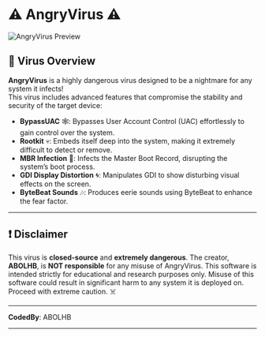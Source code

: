 # ⚠️ AngryVirus ⚠️

![AngryVirus Preview](https://i.ibb.co/4jTmz8q/image.png)

## 🖤 Virus Overview

**AngryVirus** is a highly dangerous virus designed to be a nightmare for any system it infects!  
This virus includes advanced features that compromise the stability and security of the target device:

- **BypassUAC** 🕸️: Bypasses User Account Control (UAC) effortlessly to gain control over the system.
- **Rootkit** 💀: Embeds itself deep into the system, making it extremely difficult to detect or remove.
- **MBR Infection** 📛: Infects the Master Boot Record, disrupting the system’s boot process.
- **GDI Display Distortion** 🌀: Manipulates GDI to show disturbing visual effects on the screen.
- **ByteBeat Sounds** 🎶: Produces eerie sounds using ByteBeat to enhance the fear factor.

---

## ❗ Disclaimer

This virus is **closed-source** and **extremely dangerous**. The creator, **ABOLHB**, is **NOT responsible** for any misuse of AngryVirus. This software is intended strictly for educational and research purposes only. Misuse of this software could result in significant harm to any system it is deployed on. Proceed with extreme caution. ☠️

---

**CodedBy**: ABOLHB

---

